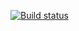 [![Build status](https://ci.appveyor.com/api/projects/status/anfwv7q9gnk8pa78?svg=true)](https://ci.appveyor.com/project/Bagdasarov96/patterns2)